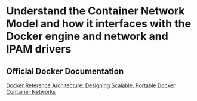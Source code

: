 # Understand the Container Network Model and how it interfaces with the Docker engine and network and IPAM drivers

## Official Docker Documentation
[Docker Reference Architecture: Designing Scalable, Portable Docker Container Networks](https://success.docker.com/article/networking)  
